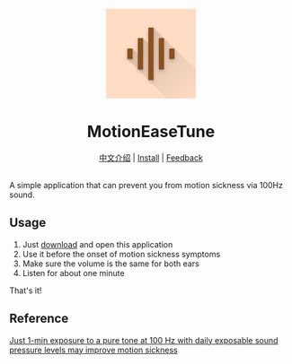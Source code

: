 <div align="center">
    <br />
    <img src="assets/icon/icon.png" alt="MotionEaseTune Logo" width="160" height="160" />
    <h1>MotionEaseTune</h1>
    <a href="README_zh.md">中文介绍</a> | 
    <a href="https://github.com/BHznJNs/MotionEaseTune/releases">Install</a> | 
    <a href="https://github.com/BHznJNs/MotionEaseTune/issues">Feedback</a>
    <br />
    <br />
</div>

A simple application that can prevent you from motion sickness via 100Hz sound.

## Usage

1. Just [download](https://github.com/BHznJNs/MotionEaseTune/releases) and open this application
2. Use it before the onset of motion sickness symptoms
3. Make sure the volume is the same for both ears
4. Listen for about one minute

That's it!

## Reference

[Just 1-min exposure to a pure tone at 100 Hz with daily exposable sound pressure levels may improve motion sickness](https://doi.org/10.1265/ehpm.24-00247)
